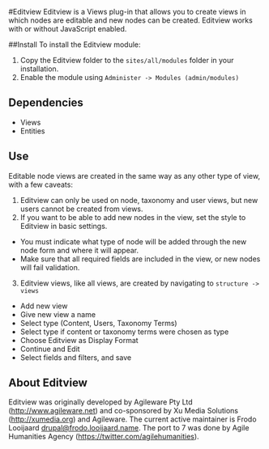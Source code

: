 
#Editview
Editview is a Views plug-in that allows you to create views in which nodes are
editable and new nodes can be created. Editview works with or without JavaScript
enabled.

##Install
To install the Editview module:
1. Copy the Editview folder to the `sites/all/modules` folder in your installation.
2. Enable the module using `Administer -> Modules (admin/modules)`

## Dependencies
* Views
* Entities

## Use
Editable node views are created in the same way as any other type of view, with a few caveats:
1. Editview can only be used on node, taxonomy and user views, but new users cannot be created from views.
2. If you want to be able to add new nodes in the view, set the style to Editview in basic settings.
* You must indicate what type of node will be added through the new node form and where it will appear.
* Make sure that all required fields are included in the view, or new nodes will fail validation.
3. Editview views, like all views, are created by navigating to `structure -> views`
* Add new view
* Give new view a name
* Select type (Content, Users, Taxonomy Terms)
* Select type if content or taxonomy terms were chosen as type
* Choose Editview as Display Format
* Continue and Edit
* Select fields and filters, and save

## About Editview
Editview was originally developed by Agileware Pty Ltd (http://www.agileware.net) and co-sponsored by Xu Media Solutions (http://xumedia.org) and Agileware. The current active maintainer is Frodo Looijaard <drupal@frodo.looijaard.name>. The port to 7 was done by Agile Humanities Agency (https://twitter.com/agilehumanities).
